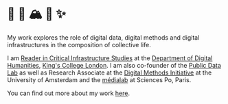 # 🐼 🌱 🏔 🏮 ✨

My work explores the role of digital data, digital methods and digital infrastructures in the composition of collective life.

I am [Reader in Critical Infrastructure Studies](https://www.kcl.ac.uk/people/dr-jonathan-gray) at the [Department of Digital Humanities](https://www.kcl.ac.uk/ddh), [King's College London](https://kcl.ac.uk/). I am also co-founder of the [Public Data Lab](https://publicdatalab.org/) as well as Research Associate at the [Digital Methods Initiative](https://digitalmethods.net/) at the University of Amsterdam and the [médialab](https://www.medialab.sciences-po.fr/) at Sciences Po, Paris.

You can find out more about my work [here](https://jonathangray.org/).
